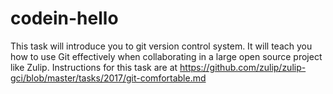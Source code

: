 # codein-hello
This task will introduce you to git version control system.  It will teach you how to use Git effectively when collaborating in a large open source project like Zulip.  Instructions for this task are at https://github.com/zulip/zulip-gci/blob/master/tasks/2017/git-comfortable.md
